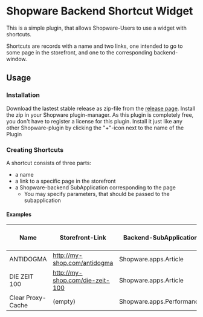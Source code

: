 # Shopware Backend Shortcut Widget

This is a simple plugin, that allows Shopware-Users to use a widget with shortcuts.

Shortcuts are records with a name and two links, one intended to go to some page in the storefront, and one to the corresponding backend-window.

## Usage

### Installation

Download the lastest stable release as zip-file from the [release page](https://github.com/sebastianwieland/shopware-backend-shortcut-widget/releases).
Install the zip in your Shopware plugin-manager. As this plugin is completely free, you don't have to register a license for this plugin.
Install it just like any other Shopware-plugin by clicking the "+"-icon next to the name of the Plugin

### Creating Shortcuts

A shortcut consists of three parts:
* a name
* a link to a specific page in the storefront
* a Shopware-backend SubApplication corresponding to the page
  * You may specify parameters, that should be passed to the subapplication

#### Examples
| Name              | Storefront-Link                 | Backend-SubApplication    | Action for the SubApplication | Parameters for the SubApplication |
|-------------------|---------------------------------|---------------------------|-------------------------------|-----------------------------------|
| ANTIDOGMA         | http://my-shop.com/antidogma    | Shopware.apps.Article     | index                         | articleId = 13 (integer)          |
| DIE ZEIT 100      | http://my-shop.com/die-zeit-100 | Shopware.apps.Article     | index                         | articleId = 166 (integer)         |
| Clear Proxy-Cache | (empty)                         | Shopware.apps.Performance | Proxy                         | (none)                            |

